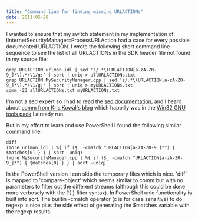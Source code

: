 ```yaml
---
title: "Command line for finding missing URLACTIONs"
date: 2011-05-28
---
```

<div xmlns="http://www.w3.org/1999/xhtml"><div><p>
    I wanted to ensure that my switch statement in my implementation of IInternetSecurityManager::ProcessURLAction had a case for every possible documented URLACTION. I wrote the following short
    command line sequence to see the list of all URLACTIONs in the SDK header file not found in my source file:
  </p><pre><code>grep URLACTION urlmon.idl | sed 's/.*\(URLACTION[a-zA-Z0-9_]*\).*/\1/g;' | sort | uniq &gt; allURLACTIONs.txt<br />grep URLACTION MySecurityManager.cpp | sed 's/.*\(URLACTION[a-zA-Z0-9_]*\).*/\1/g;' | sort | uniq &gt; myURLACTIONs.txt<br />comm -23 allURLACTIONs.txt myURLACTIONs.txt</code></pre>I'm
  not a sed expert so I had to read the <a href="http://www.gnu.org/software/sed/manual/sed.html">sed documentation</a>, and I heard about <a href="http://askawizard.blogspot.com/2008/01/some-handy-commands.html">comm from Kris Kowal's blog</a> which happilly was in the <a href="http://unxutils.sourceforge.net/">Win32 GNU tools pack</a> I
  already run.
  <p>
    But in my effort to learn and use PowerShell I found the following similar command line:
  </p><pre><code>diff <br />(more urlmon.idl | %{ if ($_ -cmatch "URLACTION[a-zA-Z0-9_]*") { $matches[0] } } | sort -uniq) <br />(more MySecurityManager.cpp | %{ if ($_ -cmatch "URLACTION[a-zA-Z0-9_]*") { $matches[0] } } | sort -uniq)</code></pre>In
  the PowerShell version I can skip the temporary files which is nice. 'diff' is mapped to 'compare-object' which seems similar to comm but with no parameters to filter out the different streams
  (although this could be done more verbosely with the ?{ } filter syntax). In PowerShell uniq functionality is built into sort. The builtin -cmatch operator (c is for case sensitive) to do regexp is
  nice plus the side effect of generating the $matches variable with the regexp results.
  <div class="blogger-post-footer"><img width="1" height="1" src="https://blogger.googleusercontent.com/tracker/1670048653123050463-4657842629995936098?l=davescoolblog.blogspot.com" alt="" /></div></div></div>
